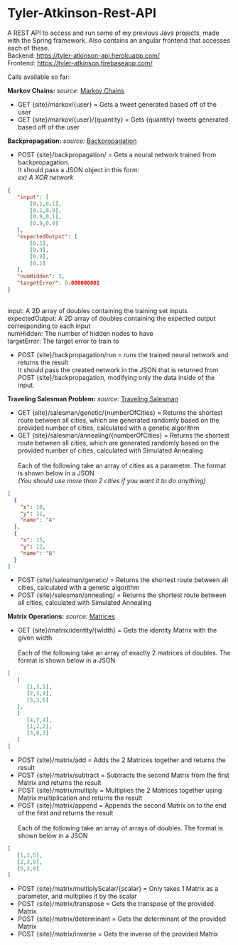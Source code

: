 # Tyler-Atkinson-Rest-API
A REST API to access and run some of my previous Java projects, made with the Spring framework. Also contains an angular frontend that accesses each of these.
<br/>Backend: <a href="https://tyler-atkinson-api.herokuapp.com/">https://tyler-atkinson-api.herokuapp.com/</a>
<br/>Frontend: <a href="https://tyler-atkinson.firebaseapp.com/">https://tyler-atkinson.firebaseapp.com/</a>

Calls available so far:

<b>Markov Chains:</b> <i>source: </i>[Markov Chains](https://github.com/tha7556/Ai-Markov-Chains "Markov Chain Source")
  - GET {site}/markov/{user} = Gets a tweet generated based off of the user
  - GET {site}/markov/{user}/{quantity} = Gets {quantity} tweets generated based off of the user

<b>Backpropagation:</b> <i>source: </i>[Backpropagation](https://github.com/tha7556/Ai-Backpropagation "Backpropagation Source")
  - POST {site}/backpropagation/ = Gets a neural network trained from backpropagation.
<br/>It should pass a JSON object in this form:
<br/><i>ex) A XOR network</i>
```JSON
{
   "input": [
       [0.1,0.1],
       [0.1,0.9],
       [0.9,0.1],
       [0.9,0.9]
   ],
   "expectedOutput": [
       [0.1],
       [0.9],
       [0.9],
       [0.1]
   ],
   "numHidden": 3,
   "targetError": 0.000000001
}
```
<br/>input: A 2D array of doubles containing the training set inputs
<br/>expectedOutput: A 2D array of doubles containing the expected output corresponding to each input
<br/>numHidden: The number of hidden nodes to have
<br/>targetError: The target error to train to

  - POST {site}/backpropagation/run = runs the trained neural network and returns the result
<br>It should pass the created network in the JSON that is returned from POST {site}/backpropagation, modifying only the data inside of the input.



<b>Traveling Salesman Problem:</b> <i>source: </i>[Traveling Salesman](https://github.com/tha7556/Traveling-Salesman-Problem "Traveling Salesman Source")
  - GET {site}/salesman/genetic/{numberOfCities} = Returns the shortest route between all cities, which are generated randomly based on the provided number of cities, calculated with a genetic algorithm
  - GET {site}/salesman/annealing/{numberOfCities} = Returns the shortest route between all cities, which are generated randomly based on the provided number of cities, calculated with Simulated Annealing
<br/><br/>Each of the following take an array of cities as a parameter. The format is shown below in a JSON
<br/><i>(You should use more than 2 cities if you want it to do anything)</i>
```JSON
[
  {
    "x": 10,
    "y": 11,
    "name": "A"
  },
  {
    "x": 15,
    "y": 12,
    "name": "B"
  }
]
```
   - POST {site}/salesman/genetic/ = Returns the shortest route between all cities, calculated with a genetic algorithm
   - POST {site}/salesman/annealing/ = Returns the shortest route between all cities, calculated with Simulated Annealing

<b>Matrix Operations:</b> <i>source: </i>[Matrices](https://github.com/tha7556/Matrices "Matrices Source")
  - GET {site}/matrix/identity/{width} = Gets the identity Matrix with the given width
<br/><br/>Each of the following take an array of exactly 2 matrices of doubles. The format is shown below in a JSON
```JSON
[
   [
      [1,3,5],
      [2,3,9],
      [5,3,6]
   ],
   [
      [4,7,4],
      [1,2,2],
      [3,8,3]
   ]
]
```
  - POST {site}/matrix/add = Adds the 2 Matrices together and returns the result
  - POST {site}/matrix/subtract = Subtracts the second Matrix from the first Matrix and returns the result
  - POST {site}/matrix/multiply = Multiplies the 2 Matrices together using Matrix multiplication and returns the result
  - POST {site}/matrix/append = Appends the second Matrix on to the end of the first and returns the result
  <br/><br/>Each of the following take an array of arrays of doubles. The format is shown below in a JSON
```JSON
[
   [1,3,5],
   [2,3,9],
   [5,3,6]
]
```
  - POST {site}/matrix/multiplyScalar/{scalar} = Only takes 1 Matrix as a parameter, and multiplies it by the scalar
  - POST {site}/matrix/transpose = Gets the transpose of the provided Matrix
  - POST {site}/matrix/determinant = Gets the determinant of the provided Matrix
  - POST {site}/matrix/inverse = Gets the inverse of the provided Matrix
  

